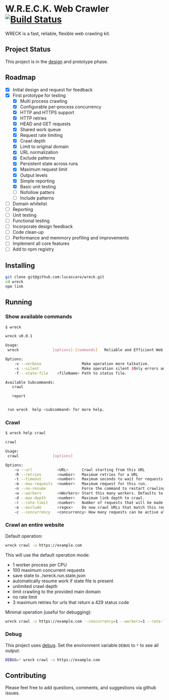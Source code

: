 # W.R.E.C.K. Web Crawler [![Build Status](https://travis-ci.com/lucascaro/wreck.svg?branch=master)](https://travis-ci.com/lucascaro/wreck)

WRECK is a fast, reliable, flexible web crawling kit.

## Project Status

This project is in the [design](./DESIGN.md) and prototype phase.

## Roadmap

- [x] Initial design and request for feedback
- [x] First prototype for testing
  - [x] Multi process crawling
  - [x] Configurable per-process concurrency
  - [x] HTTP and HTTPS support
  - [x] HTTP retries
  - [x] HEAD and GET requests
  - [x] Shared work queue
  - [x] Request rate limiting
  - [x] Crawl depth
  - [x] Limit to original domain
  - [x] URL normalization
  - [x] Exclude patterns
  - [x] Persistent state across runs
  - [x] Maximum request limit
  - [x] Output levels
  - [x] Simple reporting
  - [x] Basic unit testing
  - [ ] Nofollow patters
  - [ ] Include patterns
- [ ] Domain whitelist
- [ ] Reporting
- [ ] Unit testing
- [ ] Functional testing
- [ ] Incorporate design feedback
- [ ] Code clean-up
- [ ] Performance and memmory profiling and improvements
- [ ] Implement all core features
- [ ] Add to npm registry

## Installing

  ```bash
  git clone git@github.com:lucascaro/wreck.git
  cd wreck
  npm link
  ```

## Running

### Show available commands

```bash
$ wreck

wreck v0.0.1

Usage:
 wreck               [options] [commands]   Reliable and Efficient Web Crawler

Options:
    -v --verbose                  Make operation more talkative.
    -s --silent                   Make operation silent (Only errors and warnings will be shown).
    -f --state-file    <fileName> Path to status file.

Available Subcommands:
   crawl

   report


 run wreck  help <subcommand> for more help.

```

### Crawl

```bash
$ wreck help crawl

crawl

Usage:
 crawl               [options]

Options:
    -u --url           <URL>      Crawl starting from this URL
    -R --retries       <number>   Maximum retries for a URL
    -t --timeout       <number>   Maximum seconds to wait for requests
    -m --max-requests  <number>   Maximum request for this run.
    -n --no-resume                Force the command to restart crawling from scratch, even if there is saved state.
    -w --workers       <nWorkers> Start this many workers. Defaults to one per CPU.
    -d --max-depth     <number>   Maximum link depth to crawl.
    -r --rate-limit    <number>   Number of requests that will be made per second.
    -e --exclude       <regex>    Do now crawl URLs that match this regex. Can be specified multiple times.
    -c --concurrency   <concurrency> How many requests can be active at the same time.
```

### Crawl an entire website

Default operation:

```bash
wreck crawl -u https://example.com
```

This will use the default operation mode:

- 1 worker process per CPU
- 100 maximum concurrent requests
- save state to ./wreck.run.state.json
- automatically resume work if state file is present
- unlimited crawl depth
- limit crawling to the provided main domain
- no rate limit
- 3 maximum retries for urls that return a 429 status code

Minimal operation (useful for debugging):

```bash
wreck crawl -u https://example.com --concurrency=1 --workers=1 --rate-limit=1
```

### Debug

This project uses [debug](https://www.npmjs.com/package/debug). Set the environment variable `DEBUG` to `*` to see all output:

```bash
DEBUG=* wreck crawl -u https://example.com
```

## Contributing

Please feel free to add questions, comments, and suggestions via github issues.
